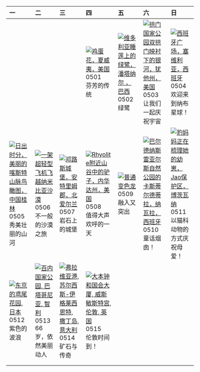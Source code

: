 | 一                                                                                                                                                                                                              | 二                                                                                                                                                                                             | 三                                                                                                                                                                                                       | 四                                                                                                                                                                                                         | 五                                                                                                                                                                                     | 六                                                                                                                                                                                                        | 日                                                                                                                                                                                                        |
|:---------------------------------------------------------------------------------------------------------------------------------------------------------------------------------------------------------------|:----------------------------------------------------------------------------------------------------------------------------------------------------------------------------------------------|:--------------------------------------------------------------------------------------------------------------------------------------------------------------------------------------------------------|:----------------------------------------------------------------------------------------------------------------------------------------------------------------------------------------------------------|:--------------------------------------------------------------------------------------------------------------------------------------------------------------------------------------|:---------------------------------------------------------------------------------------------------------------------------------------------------------------------------------------------------------|:---------------------------------------------------------------------------------------------------------------------------------------------------------------------------------------------------------|
|                                                                                                                                                                                                                |                                                                                                                                                                                               |                                                                                                                                                                                                         | [![](https://www.bing.com/th?id=OHR.PinkPlumeria_ZH-CN3890147555_320x240.jpg "鸡蛋花，夏威夷，美国")](https://www.bing.com/th?id=OHR.PinkPlumeria_ZH-CN3890147555_UHD.jpg)<br>0501<br>芬芳的传统                         | [![](https://www.bing.com/th?id=OHR.BrazilHeron_ZH-CN7200229300_320x240.jpg "维多利亚睡莲上的绿鹭，潘塔纳尔 ，巴西")](https://www.bing.com/th?id=OHR.BrazilHeron_ZH-CN7200229300_UHD.jpg)<br>0502<br>绿鹭 | [![](https://www.bing.com/th?id=OHR.ArchesGalaxy_ZH-CN0954505086_320x240.jpg "拱门国家公园双拱门映衬下的银河，犹他州，美国")](https://www.bing.com/th?id=OHR.ArchesGalaxy_ZH-CN0954505086_UHD.jpg)<br>0503<br>让我们一起庆祝宇宙        | [![](https://www.bing.com/th?id=OHR.SevilleNaboo_ZH-CN1065227658_320x240.jpg "西班牙广场，塞维利亚，西班牙")](https://www.bing.com/th?id=OHR.SevilleNaboo_ZH-CN1065227658_UHD.jpg)<br>0504<br>欢迎来到纳布星球！                |
| [![](https://www.bing.com/th?id=OHR.BeginningofSummer25Y_ZH-CN2000519236_320x240.jpg "日出时分，美丽的喀斯特山脉鸟瞰图，中国桂林")](https://www.bing.com/th?id=OHR.BeginningofSummer25Y_ZH-CN2000519236_UHD.jpg)<br>0505<br>秀美壮丽的山河 | [![](https://www.bing.com/th?id=OHR.FlyoverNamibia_ZH-CN2114171516_320x240.jpg "一架超轻型飞机飞越纳米比亚沙漠")](https://www.bing.com/th?id=OHR.FlyoverNamibia_ZH-CN2114171516_UHD.jpg)<br>0506<br>不一般的沙漠之旅 | [![](https://www.bing.com/th?id=OHR.DunluceIreland_ZH-CN2412229757_320x240.jpg "邓路斯城堡，安特里姆郡，北爱尔兰")](https://www.bing.com/th?id=OHR.DunluceIreland_ZH-CN2412229757_UHD.jpg)<br>0507<br>岩石上的城堡            | [![](https://www.bing.com/th?id=OHR.RhyoliteDonkeys_ZH-CN2626127533_320x240.jpg "Rhyolite附近山谷中的驴子，内华达州，美国")](https://www.bing.com/th?id=OHR.RhyoliteDonkeys_ZH-CN2626127533_UHD.jpg)<br>0508<br>值得大声欢呼的一天 | [![](https://www.bing.com/th?id=OHR.CuteChameleon_ZH-CN5029981236_320x240.jpg "普通变色龙")](https://www.bing.com/th?id=OHR.CuteChameleon_ZH-CN5029981236_UHD.jpg)<br>0509<br>融入又突出        | [![](https://www.bing.com/th?id=OHR.Castildetierra_ZH-CN6042529770_320x240.jpg "巴尔德纳斯雷亚尔斯自然公园的卡斯蒂尔德蒂拉，纳瓦拉，西班牙")](https://www.bing.com/th?id=OHR.Castildetierra_ZH-CN6042529770_UHD.jpg)<br>0510<br>童话烟囱！ | [![](https://www.bing.com/th?id=OHR.LeopardMother_ZH-CN6134353524_320x240.jpg "豹妈妈正在梳理她的幼崽，Jao保护区，博茨瓦纳")](https://www.bing.com/th?id=OHR.LeopardMother_ZH-CN6134353524_UHD.jpg)<br>0511<br>以猫科动物的方式庆祝母爱！ |
| [![](https://www.bing.com/th?id=OHR.IrisGarden_ZH-CN6226448882_320x240.jpg "东京的鸢尾花园, 日本")](https://www.bing.com/th?id=OHR.IrisGarden_ZH-CN6226448882_UHD.jpg)<br>0512<br>紫色的波浪                                 | [![](https://www.bing.com/th?id=OHR.TorresChile_ZH-CN6319613148_320x240.jpg "百内国家公园, 巴塔哥尼亚, 智利")](https://www.bing.com/th?id=OHR.TorresChile_ZH-CN6319613148_UHD.jpg)<br>0513<br>66岁，依然美丽动人   | [![](https://www.bing.com/th?id=OHR.SardiniaFlavia_ZH-CN6784449568_320x240.jpg "弗拉维亚港, 苏尔西斯-伊格莱西恩特, 撒丁岛, 意大利")](https://www.bing.com/th?id=OHR.SardiniaFlavia_ZH-CN6784449568_UHD.jpg)<br>0514<br>矿石与传奇 | [![](https://www.bing.com/th?id=OHR.LondonParliament_ZH-CN7089923691_320x240.jpg "大本钟和国会大厦, 威斯敏斯特宫, 伦敦, 英国")](https://www.bing.com/th?id=OHR.LondonParliament_ZH-CN7089923691_UHD.jpg)<br>0515<br>伦敦时间到！  |                                                                                                                                                                                       |                                                                                                                                                                                                          |                                                                                                                                                                                                          |
|                                                                                                                                                                                                                |                                                                                                                                                                                               |                                                                                                                                                                                                         |                                                                                                                                                                                                           |                                                                                                                                                                                       |                                                                                                                                                                                                          |                                                                                                                                                                                                          |
|                                                                                                                                                                                                                |                                                                                                                                                                                               |                                                                                                                                                                                                         |                                                                                                                                                                                                           |                                                                                                                                                                                       |                                                                                                                                                                                                          |                                                                                                                                                                                                          |